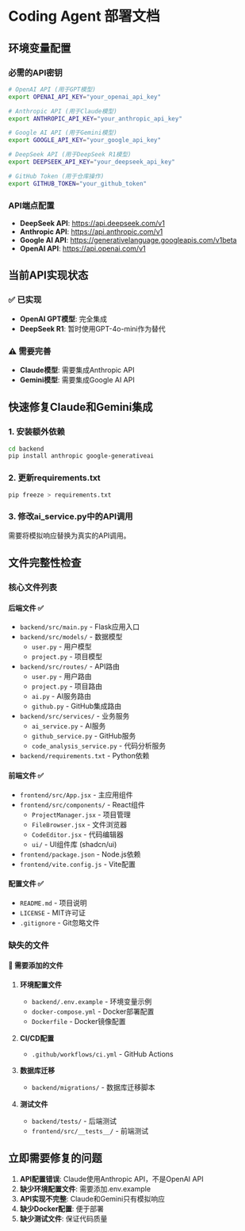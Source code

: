 # Coding Agent 部署文档

## 环境变量配置

### 必需的API密钥

```bash
# OpenAI API (用于GPT模型)
export OPENAI_API_KEY="your_openai_api_key"

# Anthropic API (用于Claude模型)
export ANTHROPIC_API_KEY="your_anthropic_api_key"

# Google AI API (用于Gemini模型)
export GOOGLE_API_KEY="your_google_api_key"

# DeepSeek API (用于DeepSeek R1模型)
export DEEPSEEK_API_KEY="your_deepseek_api_key"

# GitHub Token (用于仓库操作)
export GITHUB_TOKEN="your_github_token"
```

### API端点配置

- **DeepSeek API**: https://api.deepseek.com/v1
- **Anthropic API**: https://api.anthropic.com/v1
- **Google AI API**: https://generativelanguage.googleapis.com/v1beta
- **OpenAI API**: https://api.openai.com/v1

## 当前API实现状态

### ✅ 已实现
- **OpenAI GPT模型**: 完全集成
- **DeepSeek R1**: 暂时使用GPT-4o-mini作为替代

### ⚠️ 需要完善
- **Claude模型**: 需要集成Anthropic API
- **Gemini模型**: 需要集成Google AI API

## 快速修复Claude和Gemini集成

### 1. 安装额外依赖

```bash
cd backend
pip install anthropic google-generativeai
```

### 2. 更新requirements.txt

```bash
pip freeze > requirements.txt
```

### 3. 修改ai_service.py中的API调用

需要将模拟响应替换为真实的API调用。

## 文件完整性检查

### 核心文件列表

#### 后端文件 ✅
- `backend/src/main.py` - Flask应用入口
- `backend/src/models/` - 数据模型
  - `user.py` - 用户模型
  - `project.py` - 项目模型
- `backend/src/routes/` - API路由
  - `user.py` - 用户路由
  - `project.py` - 项目路由
  - `ai.py` - AI服务路由
  - `github.py` - GitHub集成路由
- `backend/src/services/` - 业务服务
  - `ai_service.py` - AI服务
  - `github_service.py` - GitHub服务
  - `code_analysis_service.py` - 代码分析服务
- `backend/requirements.txt` - Python依赖

#### 前端文件 ✅
- `frontend/src/App.jsx` - 主应用组件
- `frontend/src/components/` - React组件
  - `ProjectManager.jsx` - 项目管理
  - `FileBrowser.jsx` - 文件浏览器
  - `CodeEditor.jsx` - 代码编辑器
  - `ui/` - UI组件库 (shadcn/ui)
- `frontend/package.json` - Node.js依赖
- `frontend/vite.config.js` - Vite配置

#### 配置文件 ✅
- `README.md` - 项目说明
- `LICENSE` - MIT许可证
- `.gitignore` - Git忽略文件

### 缺失的文件

#### 🔴 需要添加的文件
1. **环境配置文件**
   - `backend/.env.example` - 环境变量示例
   - `docker-compose.yml` - Docker部署配置
   - `Dockerfile` - Docker镜像配置

2. **CI/CD配置**
   - `.github/workflows/ci.yml` - GitHub Actions

3. **数据库迁移**
   - `backend/migrations/` - 数据库迁移脚本

4. **测试文件**
   - `backend/tests/` - 后端测试
   - `frontend/src/__tests__/` - 前端测试

## 立即需要修复的问题

1. **API配置错误**: Claude使用Anthropic API，不是OpenAI API
2. **缺少环境配置文件**: 需要添加.env.example
3. **API实现不完整**: Claude和Gemini只有模拟响应
4. **缺少Docker配置**: 便于部署
5. **缺少测试文件**: 保证代码质量

